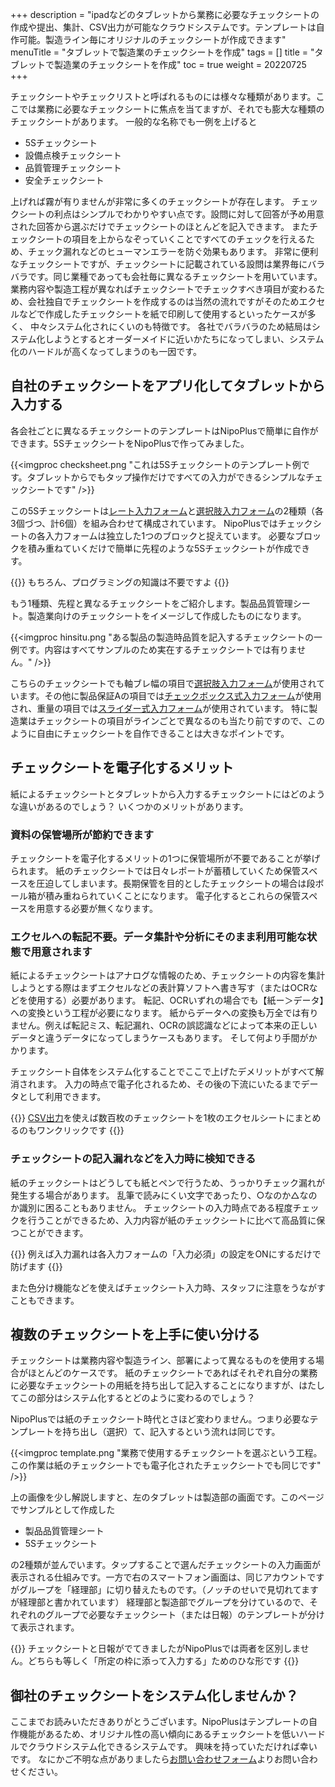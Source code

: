 +++
description = "ipadなどのタブレットから業務に必要なチェックシートの作成や提出、集計、CSV出力が可能なクラウドシステムです。テンプレートは自作可能。製造ライン毎にオリジナルのチェックシートが作成できます"
menuTitle = "タブレットで製造業のチェックシートを作成"
tags = []
title = "タブレットで製造業のチェックシートを作成"
toc = true
weight = 20220725
+++

チェックシートやチェックリストと呼ばれるものには様々な種類があります。ここでは業務に必要なチェックシートに焦点を当てますが、それでも膨大な種類のチェックシートがあります。
一般的な名称でも一例を上げると

- 5Sチェックシート
- 設備点検チェックシート
- 品質管理チェックシート
- 安全チェックシート

上げれば霧が有りませんが非常に多くのチェックシートが存在します。
チェックシートの利点はシンプルでわかりやすい点です。設問に対して回答が予め用意された回答から選ぶだけでチェックシートのほとんどを記入できます。
またチェックシートの項目を上からなぞっていくことですべてのチェックを行えるため、チェック漏れなどのヒューマンエラーを防ぐ効果もあります。
非常に便利なチェックシートですが、チェックシートに記載されている設問は業界毎にバラバラです。同じ業種であっても会社毎に異なるチェックシートを用いています。
業務内容や製造工程が異なればチェックシートでチェックすべき項目が変わるため、会社独自でチェックシートを作成するのは当然の流れですがそのためエクセルなどで作成したチェックシートを紙で印刷して使用するといったケースが多く、
中々システム化されにくいのも特徴です。
各社でバラバラのため結局はシステム化しようとするとオーダーメイドに近いかたちになってしまい、システム化のハードルが高くなってしまうのも一因です。

## 自社のチェックシートをアプリ化してタブレットから入力する

各会社ごとに異なるチェックシートのテンプレートはNipoPlusで簡単に自作ができます。5SチェックシートをNipoPlusで作ってみました。

{{<imgproc checksheet.png "これは5Sチェックシートのテンプレート例です。タブレットからでもタップ操作だけですべての入力ができるシンプルなチェックシートです" />}}

この5Sチェックシートは[レート入力フォーム](/manual/initial-setting/template/rate/)と[選択肢入力フォーム](/manual/initial-setting/template/select/)の2種類（各3個づつ、計6個）を組み合わせて構成されています。
NipoPlusではチェックシートの各入力フォームは独立した1つのブロックと捉えています。
必要なブロックを積み重ねていくだけで簡単に先程のような5Sチェックシートが作成できす。

{{<alice pos="right" icon="ok">}}
もちろん、プログラミングの知識は不要ですよ
{{</alice>}}

もう1種類、先程と異なるチェックシートをご紹介します。製品品質管理シート。製造業向けのチェックシートをイメージして作成したものになります。

{{<imgproc hinsitu.png "ある製品の製造時品質を記入するチェックシートの一例です。内容はすべてサンプルのため実在するチェックシートでは有りません。" />}}

こちらのチェックシートでも軸ブレ幅の項目で[選択肢入力フォーム](/manual/initial-setting/template/select/)が使用されています。その他に製品保証Aの項目では[チェックボックス式入力フォーム](/manual/initial-setting/template/checkbox/)が使用され、重量の項目では[スライダー式入力フォーム](/manual/initial-setting/template/step/)が使用されています。
特に製造業はチェックシートの項目がラインごとで異なるのも当たり前ですので、このように自由にチェックシートを自作できることは大きなポイントです。

## チェックシートを電子化するメリット

紙によるチェックシートとタブレットから入力するチェックシートにはどのような違いがあるのでしょう？
いくつかのメリットがあります。

### 資料の保管場所が節約できます

チェックシートを電子化するメリットの1つに保管場所が不要であることが挙げられます。
紙のチェックシートでは日々レポートが蓄積していくため保管スベースを圧迫してしまいます。長期保管を目的としたチェックシートの場合は段ボール箱が積み重ねられていくことになります。
電子化するとこれらの保管スペースを用意する必要が無くなります。

### エクセルへの転記不要。データ集計や分析にそのまま利用可能な状態で用意されます

紙によるチェックシートはアナログな情報のため、チェックシートの内容を集計しようとする際はまずエクセルなどの表計算ソフトへ書き写す（またはOCRなどを使用する）必要があります。
転記、OCRいずれの場合でも【紙ー＞データ】への変換という工程が必要になります。
紙からデータへの変換も万全では有りません。例えば転記ミス、転記漏れ、OCRの誤認識などによって本来の正しいデータと違うデータになってしまうケースもあります。
そして何より手間がかかります。

チェックシート自体をシステム化することでここで上げたデメリットがすべて解消されます。
入力の時点で電子化されるため、その後の下流にいたるまでデータとして利用できます。

{{<alice pos="right" icon="pc">}}
[CSV出力](/manual/analytics/csv/)を使えば数百枚のチェックシートを1枚のエクセルシートにまとめるのもワンクリックです
{{</alice>}}

### チェックシートの記入漏れなどを入力時に検知できる

紙のチェックシートはどうしても紙とペンで行うため、うっかりチェック漏れが発生する場合があります。
乱筆で読みにくい文字であったり、○なのか△なのか識別に困ることもありません。
チェックシートの入力時点である程度チェックを行うことができるため、入力内容が紙のチェックシートに比べて高品質に保つことができます。

{{<alice pos="right" icon="shield">}}
例えば入力漏れは各入力フォームの「入力必須」の設定をONにするだけで防げます
{{</alice>}}

また色分け機能などを使えばチェックシート入力時、スタッフに注意をうながすこともできます。

## 複数のチェックシートを上手に使い分ける

チェックシートは業務内容や製造ライン、部署によって異なるものを使用する場合がほとんどのケースです。
紙のチェックシートであればそれぞれ自分の業務に必要なチェックシートの用紙を持ち出して記入することになりますが、はたしてこの部分はシステム化するとどのように変わるのでしょう？

NipoPlusでは紙のチェックシート時代とさほど変わりません。つまり必要なテンプレートを持ち出し（選択）て、記入するという流れは同じです。

{{<imgproc template.png "業務で使用するチェックシートを選ぶという工程。この作業は紙のチェックシートでも電子化されたチェックシートでも同じです" />}}

上の画像を少し解説しますと、左のタブレットは製造部の画面です。このページでサンプルとして作成した

- 製品品質管理シート
- 5Sチェックシート

の2種類が並んでいます。タップすることで選んだチェックシートの入力画面が表示される仕組みです。一方で右のスマートフォン画面は、同じアカウントですがグループを「経理部」に切り替えたものです。（ノッチのせいで見切れてますが経理部と書かれています）
経理部と製造部でグループを分けているので、それぞれのグループで必要なチェックシート（または日報）のテンプレートが分けて表示されます。

{{<alice pos="right" icon="ok">}}
チェックシートと日報がでてきましたがNipoPlusでは両者を区別しません。どちらも等しく「所定の枠に添って入力する」ためのひな形です
{{</alice>}}

## 御社のチェックシートをシステム化しませんか？

ここまでお読みいただきありがとうございます。NipoPlusはテンプレートの自作機能があるため、オリジナル性の高い傾向にあるチェックシートを低いハードルでクラウドシステム化できるシステムです。
興味を持っていただければ幸いです。
なにかご不明な点がありましたら[お問い合わせフォーム](/system/inquery/)よりお問い合わせください。
